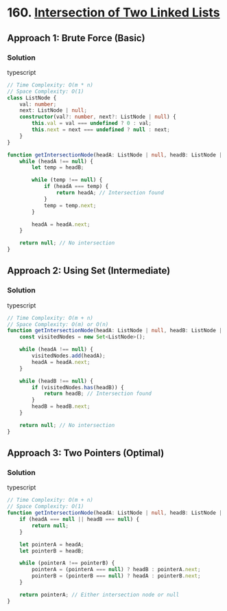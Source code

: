 # 160. [Intersection of Two Linked Lists](https://leetcode.com/problems/intersection-of-two-linked-lists/)

## Approach 1: Brute Force (Basic)

### Solution
typescript
```typescript
// Time Complexity: O(m * n)
// Space Complexity: O(1)
class ListNode {
    val: number;
    next: ListNode | null;
    constructor(val?: number, next?: ListNode | null) {
        this.val = val === undefined ? 0 : val;
        this.next = next === undefined ? null : next;
    }
}

function getIntersectionNode(headA: ListNode | null, headB: ListNode | null): ListNode | null {
    while (headA !== null) {
        let temp = headB;

        while (temp !== null) {
            if (headA === temp) {
                return headA; // Intersection found
            }
            temp = temp.next;
        }

        headA = headA.next;
    }

    return null; // No intersection
}
```

## Approach 2: Using Set (Intermediate)

### Solution
typescript
```typescript
// Time Complexity: O(m + n)
// Space Complexity: O(m) or O(n)
function getIntersectionNode(headA: ListNode | null, headB: ListNode | null): ListNode | null {
    const visitedNodes = new Set<ListNode>();

    while (headA !== null) {
        visitedNodes.add(headA);
        headA = headA.next;
    }

    while (headB !== null) {
        if (visitedNodes.has(headB)) {
            return headB; // Intersection found
        }
        headB = headB.next;
    }

    return null; // No intersection
}
```

## Approach 3: Two Pointers (Optimal)

### Solution
typescript
```typescript
// Time Complexity: O(m + n)
// Space Complexity: O(1)
function getIntersectionNode(headA: ListNode | null, headB: ListNode | null): ListNode | null {
    if (headA === null || headB === null) {
        return null;
    }

    let pointerA = headA;
    let pointerB = headB;

    while (pointerA !== pointerB) {
        pointerA = (pointerA === null) ? headB : pointerA.next;
        pointerB = (pointerB === null) ? headA : pointerB.next;
    }

    return pointerA; // Either intersection node or null
}
```

